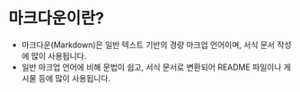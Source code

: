 # 마크다운이란?
- 마크다운(Markdown)은 일반 텍스트 기반의 경량 마크업 언어이며, 서식 문서 작성에 많이 사용됩니다. <br>
- 일반 마크업 언어에 비해 문법이 쉽고, 서식 문서로 변환되어 README 파일이나 게시물 등에 많이 사용됩니다. <br>
